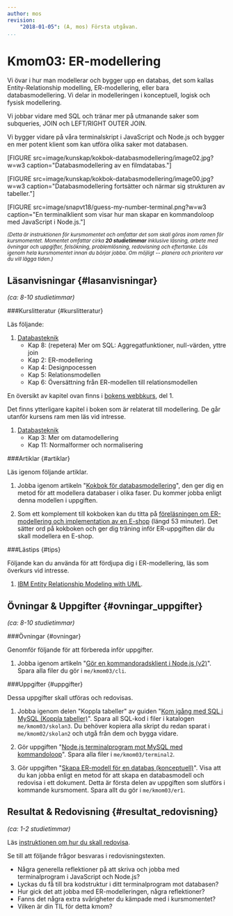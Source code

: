 ```yaml
---
author: mos
revision:
    "2018-01-05": (A, mos) Första utgåvan.
...
```

Kmom03: ER-modellering
====================================

Vi övar i hur man modellerar och bygger upp en databas, det som kallas Entity-Relationship modelling, ER-modellering, eller bara databasmodellering. Vi delar in modelleringen i konceptuell, logisk och fysisk modellering.

Vi jobbar vidare med SQL och tränar mer på utmanande saker som subqueries, JOIN och LEFT/RIGHT OUTER JOIN.

Vi bygger vidare på våra terminalskript i JavaScript och Node.js och bygger en mer potent klient som kan utföra olika saker mot databasen.

<!--more-->

[FIGURE src=image/kunskap/kokbok-databasmodellering/image02.jpg?w=w3 caption="Databasmodellering av en filmdatabas."]

[FIGURE src=image/kunskap/kokbok-databasmodellering/image00.jpg?w=w3 caption="Databasmodellering fortsätter och närmar sig strukturen av tabeller."]

[FIGURE src=image/snapvt18/guess-my-number-terminal.png?w=w3 caption="En terminalklient som visar hur man skapar en kommandoloop med JavaScript i Node.js."]

<small><i>(Detta är instruktionen för kursmomentet och omfattar det som skall göras inom ramen för kursmomentet. Momentet omfattar cirka **20 studietimmar** inklusive läsning, arbete med övningar och uppgifter, felsökning, problemlösning, redovisning och eftertanke. Läs igenom hela kursmomentet innan du börjar jobba. Om möjligt -- planera och prioritera var du vill lägga tiden.)</i></small>



Läsanvisningar  {#lasanvisningar}
---------------------------------

*(ca: 8-10 studietimmar)*


###Kurslitteratur  {#kurslitteratur}

Läs följande:

1. [Databasteknik](kunskap/boken-databasteknik)
    * Kap 8: (repetera) Mer om SQL: Aggregatfunktioner, null-värden, yttre join
    * Kap 2: ER-modellering
    * Kap 4: Designpocessen
    * Kap 5: Relationsmodellen
    * Kap 6: Översättning från ER-modellen till relationsmodellen

En översikt av kapitel ovan  finns i [bokens webbkurs](http://www.databasteknik.se/webbkursen/), del 1.

Det finns ytterligare kapitel i boken som är relaterat till modellering. De går utanför kursens ram men läs vid intresse.

1. [Databasteknik](kunskap/boken-databasteknik)
    * Kap 3: Mer om datamodellering
    * Kap 11: Normalformer och normalisering



###Artiklar {#artiklar}

Läs igenom följande artiklar.

1. Jobba igenom artikeln "[Kokbok för databasmodellering](kunskap/kokbok-for-databasmodellering)", den ger dig en metod för att modellera databaser i olika faser. Du kommer jobba enligt denna modellen i uppgiften.

1. Som ett komplement till kokboken kan du titta på [föreläsningen om ER-modellering och implementation av en E-shop](https://youtu.be/fqC_VQh_E74?start=886&end=4065) (längd 53 minuter). Det sätter ord på kokboken och ger dig träning inför ER-uppgiften där du skall modellera en E-shop.



###Lästips {#tips}

Följande kan du använda för att fördjupa dig i ER-modellering, läs som överkurs vid intresse.

1. [IBM Entity Relationship Modeling with UML](http://www.ibm.com/developerworks/rational/library/319.html).

<!--
Modelleringsövningsuppgifter 
https://docs.google.com/document/d/1kKoSO2BQL5T2cnzshpM_hnk5JbqT0_00khfGJKZQ2Fo/edit

Gjort modelleringsövning i sal med draw.io: https://goo.gl/vNRvKt
-->



Övningar & Uppgifter  {#ovningar_uppgifter}
-------------------------------------------

*(ca: 8-10 studietimmar)*



###Övningar {#ovningar}

Genomför följande för att förbereda inför uppgifter.

1. Jobba igenom artikeln "[Gör en kommandoradsklient i Node.js (v2)](kunskap/gor-en-kommandoradsklient-i-node-js-v2)". Spara alla filer du gör i `me/kmom03/cli`.

<!--
1. ER-modellering. Gör några extra övningar från övningsfilen (skall redovisas isåfall uppgift).
Svårt göra övning per distans.
-->



###Uppgifter {#uppgifter}

Dessa uppgifter skall utföras och redovisas.

1. Jobba igenom delen "Koppla tabeller" av guiden "[Kom igång med SQL i MySQL (Koppla tabeller)](guide/kom-igang-med-sql-i-mysql/koppla-tabeller)". Spara all SQL-kod i filer i katalogen `me/kmom03/skolan3`. Du behöver kopiera alla skript du redan sparat i `me/kmom02/skolan2` och utgå från dem och bygga vidare.

1. Gör uppgiften "[Node.js terminalprogram mot MySQL med kommandoloop](uppgift/nodejs-terminalprogram-mot-mysql-med-kommandoloop)". Spara alla filer i `me/kmom03/terminal2`.

1. Gör uppgiften "[Skapa ER-modell för en databas (konceptuell)](uppgift/skapa-er-modell-for-en-databas-konceptuell)". Visa att du kan jobba enligt en metod för att skapa en databasmodell och redovisa i ett dokument. Detta är första delen av uppgiften som slutförs i kommande kursmoment. Spara allt du gör i `me/kmom03/er1`.


<!--
1. Gör laborationen "[Node.js och inbyggda moduler (node2)](uppgift/nodejs-inbyggda-moduler)" för att träna på inbyggda moduler i Node.js. Spara koden i `me/kmom04/node2`.

1. Enkel SQL laboration som visar att studenten kan göra joins/subquery.
-->



Resultat & Redovisning  {#resultat_redovisning}
-----------------------------------------------

*(ca: 1-2 studietimmar)*

Läs [instruktionen om hur du skall redovisa](./../redovisa).

Se till att följande frågor besvaras i redovisningstexten.

* Några generella reflektioner på att skriva och jobba med terminalprogram i JavaScript och Node.js?
* Lyckas du få till bra kodstruktur i ditt terminalprogram mot databasen?
* Hur gick det att jobba med ER-modelleringen, några reflektioner?
* Fanns det några extra svårigheter du kämpade med i kursmomentet?
* Vilken är din TIL för detta kmom?
